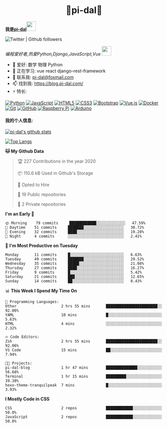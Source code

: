 <h1 align="center">🐍pi-dal🐳</h2>

<b>我是<a href='https://github.com/pi-dal/'>pi-dal</a></b><img src="https://cdn.jsdelivr.net/gh/TheDudeThatCode/TheDudeThatCode@master/Assets/Developer.gif" width="30px">

![Twitter | Github followers](https://img.shields.io/badge/dynamic/json?color=yellow&label=Twitter%20%7C%20Github%20followers&query=%24.data.totalSubs&url=https%3A%2F%2Fapi.spencerwoo.com%2Fsubstats%2F%3Fsource%3Dtwitter%26queryKey%3Dpidal20%26source%3Dgithub%26queryKey%3Dpi-dal)

_编程爱好者,热爱Python,Django,JavaScript,Vue_ <img src="https://media.giphy.com/media/WUlplcMpOCEmTGBtBW/giphy.gif" width="30"> 

- 🔭 爱好: 数学 物理 Python 
- 🌱 正在学习: vue react django-rest-framework
- 💬 联系我: pi-dal@foxmail.com
- 📫 找到我: https://blog.pi-dal.com/
- ⚡ 特长:

[![Python](https://img.shields.io/badge/-python-1423A7C?style=flat-square&logo=python&link=https://github.com/pi-dal/)](https://github.com/pi-dal/)
[![JavaScript](https://img.shields.io/badge/-JavaScript-black?style=flat-square&logo=javascript&link=https://github.com/pi-dal/)](https://github.com/pi-dal/)
[![HTML5](https://img.shields.io/badge/-HTML5-E34F26?style=flat-square&logo=html5&logoColor=white&link=https://github.com/pi-dal/)](https://github.com/pi-dal/)
[![CSS3](https://img.shields.io/badge/-CSS3-1572B6?style=flat-square&logo=css3&link=https://github.com/pi-dal/)](https://github.com/pi-dal/)
[![Bootstrap](https://img.shields.io/badge/-Bootstrap-563D7C?style=flat-square&logo=bootstrap&link=https://github.com/pi-dal/)](https://github.com/pi-dal/)
[![Vue.js](https://img.shields.io/badge/-Vuejs-black?style=flat-square&logo=vue.js&link=https://github.com/pi-dal/)](https://github.com/pi-dal/)
[![Docker](https://img.shields.io/badge/-Docker-black?style=flat-square&logo=docker&link=https://githu'9b.com/pi-dal/)](https://github.com/pi-dal/)
[![Git](https://img.shields.io/badge/-Git-black?style=flat-square&logo=git&link=https://github.com/pi-dal/)](https://github.com/pi-dal/)
[![GitHub](https://img.shields.io/badge/-GitHub-181717?style=flat-square&logo=github&link=https://github.com/pi-dal/)](https://github.com/pi-dal/)
[![Raspberry Pi](https://img.shields.io/badge/-Raspberry%20Pi-C51A4A?style=flat-square&logo=Raspberry-Pi&link=https://github.com/pi-dal/)](https://github.com/pi-dal/)
[![Arduino](https://img.shields.io/badge/-Arduino-black?style=flat-square&logo=Arduino&link=https://github.com/pi-dal/)](https://github.com/pi-dal/)

#### 我的个人信息:

[![pi-dal's github stats](https://github-readme-stats.vercel.app/api?username=pi-dal&show_icons=true&theme=tokyonight&count_private=true)](https://github.com/pi-dal)

[![Top Langs](https://github-readme-stats.vercel.app/api/top-langs/?username=pi-dal&layout=compact)](https://github.com/pi-dal)

<!--START_SECTION:waka-->
**🐱 My Github Data** 

> 🏆 227 Contributions in the year 2020
 > 
> 📦 110.6 kB Used in Github's Storage 
 > 
> 💼 Opted to Hire
 > 
> 📜 19 Public repositories
 > 
> 🔑 2 Private repositories 

**I'm an Early 🐤** 

```text
🌞 Morning    79 commits     ████████████░░░░░░░░░░░░░   47.59% 
🌆 Daytime    51 commits     ███████░░░░░░░░░░░░░░░░░░   30.72% 
🌃 Evening    32 commits     ████░░░░░░░░░░░░░░░░░░░░░   19.28% 
🌙 Night      4 commits      ░░░░░░░░░░░░░░░░░░░░░░░░░   2.41%

```
📅 **I'm Most Productive on Tuesday** 

```text
Monday       11 commits     █░░░░░░░░░░░░░░░░░░░░░░░░   6.63% 
Tuesday      49 commits     ███████░░░░░░░░░░░░░░░░░░   29.52% 
Wednesday    35 commits     █████░░░░░░░░░░░░░░░░░░░░   21.08% 
Thursday     27 commits     ████░░░░░░░░░░░░░░░░░░░░░   16.27% 
Friday       9 commits      █░░░░░░░░░░░░░░░░░░░░░░░░   5.42% 
Saturday     21 commits     ███░░░░░░░░░░░░░░░░░░░░░░   12.65% 
Sunday       14 commits     ██░░░░░░░░░░░░░░░░░░░░░░░   8.43%

```


📊 **This Week I Spend My Time On** 

```text
💬 Programming Languages: 
Other                    2 hrs 55 mins       ███████████████████████░░   92.06% 
YAML                     10 mins             █░░░░░░░░░░░░░░░░░░░░░░░░   5.63% 
HTML                     4 mins              ░░░░░░░░░░░░░░░░░░░░░░░░░   2.32%

🔥 Code Editors: 
Zsh                      2 hrs 55 mins       ███████████████████████░░   92.06% 
VS Code                  15 mins             ██░░░░░░░░░░░░░░░░░░░░░░░   7.94%

🐱‍💻 Projects: 
pi-dal-blog              1 hr 47 mins        ██████████████░░░░░░░░░░░   56.68% 
Terminal                 1 hr 15 mins        █████████░░░░░░░░░░░░░░░░   39.38% 
hexo-theme-tranquilpeak  7 mins              █░░░░░░░░░░░░░░░░░░░░░░░░   3.93%

```

**I Mostly Code in CSS** 

```text
CSS                      2 repos             ████████████░░░░░░░░░░░░░   50.0% 
JavaScript               2 repos             ████████████░░░░░░░░░░░░░   50.0%

```



<!--END_SECTION:waka-->
